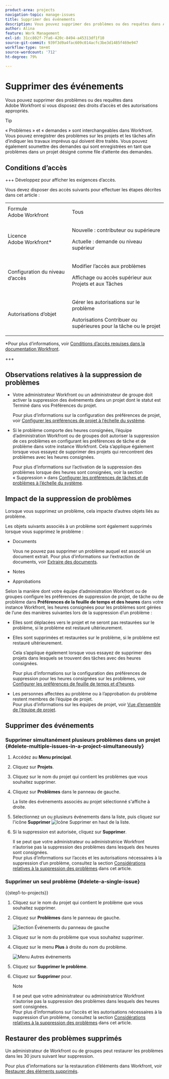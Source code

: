 ```yaml
---
product-area: projects
navigation-topic: manage-issues
title: Supprimer des événements
description: Vous pouvez supprimer des problèmes ou des requêtes dans Adobe Workfront si vous disposez des droits d’accès et des autorisations appropriés.
author: Alina
feature: Work Management
exl-id: 31cc802f-7fa6-420c-8494-a45313df1f10
source-git-commit: 939f3d9a4fac609c014acfc3be3d1485f469e947
workflow-type: tm+mt
source-wordcount: '712'
ht-degree: 79%

---
```


# Supprimer des événements

<!--Audited: 05/2025-->

Vous pouvez supprimer des problèmes ou des requêtes dans Adobe Workfront si vous disposez des droits d’accès et des autorisations appropriés.

>[!TIP]
>
>« Problèmes » et « demandes » sont interchangeables dans Workfront. Vous pouvez enregistrer des problèmes sur les projets et les tâches afin d’indiquer les travaux imprévus qui doivent être traités. Vous pouvez également soumettre des demandes qui sont enregistrées en tant que problèmes dans un projet désigné comme file d’attente des demandes.

## Conditions d’accès

+++ Développez pour afficher les exigences d’accès.

Vous devez disposer des accès suivants pour effectuer les étapes décrites dans cet article :

<table style="table-layout:auto"> 
 <col> 
 <col> 
 <tbody> 
  <tr> 
   <td role="rowheader">Formule Adobe Workfront</td> 
   <td> <p>Tous</p> </td> 
  </tr> 
  <tr> 
   <td role="rowheader">Licence Adobe Workfront*</td> 
   <td> <p>Nouvelle : contributeur ou supérieure</p>
   <p>Actuelle : demande ou niveau supérieur</p>
 </td> 
  </tr> 
  <tr> 
   <td role="rowheader">Configuration du niveau d’accès</td> 
   <td> <p>Modifier l’accès aux problèmes</p> <p>Affichage ou accès supérieur aux Projets et aux Tâches</p>  </td> 
  </tr> 
  <tr> 
   <td role="rowheader">Autorisations d’objet</td> 
   <td> <p>Gérer les autorisations sur le problème</p> <p>Autorisations Contribuer ou supérieures pour la tâche ou le projet</p> </td> 
  </tr> 
 </tbody> 
</table>

*Pour plus d’informations, voir [Conditions d’accès requises dans la documentation Workfront](/help/quicksilver/administration-and-setup/add-users/access-levels-and-object-permissions/access-level-requirements-in-documentation.md).

+++

## Observations relatives à la suppression de problèmes

* Votre administrateur Workfront ou un administrateur de groupe doit activer la suppression des événements dans un projet dont le statut est Terminé dans vos Préférences du projet.

  Pour plus d’informations sur la configuration des préférences de projet, voir [Configurer les préférences de projet à l’échelle du système](../../../administration-and-setup/set-up-workfront/configure-system-defaults/set-project-preferences.md).

* Si le problème comporte des heures consignées, l’équipe d’administration Workfront ou de groupes doit autoriser la suppression de ces problèmes en configurant les préférences de tâche et de problème dans votre instance Workfront. Cela s’applique également lorsque vous essayez de supprimer des projets qui rencontrent des problèmes avec les heures consignées.

  Pour plus d’informations sur l’activation de la suppression des problèmes lorsque des heures sont consignées, voir la section « Suppression » dans [Configurer les préférences de tâches et de problèmes à l’échelle du système](../../../administration-and-setup/set-up-workfront/configure-system-defaults/set-task-issue-preferences.md).


## Impact de la suppression de problèmes

Lorsque vous supprimez un problème, cela impacte d’autres objets liés au problème.

Les objets suivants associés à un problème sont également supprimés lorsque vous supprimez le problème :

* Documents

  Vous ne pouvez pas supprimer un problème auquel est associé un document extrait. Pour plus d’informations sur l’extraction de documents, voir [Extraire des documents](../../../documents/managing-documents/check-out-documents.md).

* Notes
* Approbations

Selon la manière dont votre équipe d’administration Workfront ou de groupes configure les préférences de suppression de projet, de tâche ou de problème dans **Préférences de la feuille de temps et des heures** dans votre instance Workfront, les heures consignées pour les problèmes sont gérées de l’une des manières suivantes lors de la suppression d’un problème :

* Elles sont déplacées vers le projet et ne seront pas restaurées sur le problème, si le problème est restauré ultérieurement.
* Elles sont supprimées et restaurées sur le problème, si le problème est restauré ultérieurement.

  Cela s’applique également lorsque vous essayez de supprimer des projets dans lesquels se trouvent des tâches avec des heures consignées.

  <!--
  <MadCap:conditionalText data-mc-conditions="QuicksilverOrClassic.Draft mode">
  <span data-mc-conditions="QuicksilverOrClassic.Quicksilver">(this is not possible in classic)</span>
  </MadCap:conditionalText>
  -->

  Pour plus d’informations sur la configuration des préférences de suppression pour les heures consignées sur les problèmes, voir [Configurer les préférences de feuille de temps et d’heures](../../../administration-and-setup/set-up-workfront/configure-timesheets-schedules/timesheet-and-hour-preferences.md).

* Les personnes affectées au problème ou à l’approbation du problème restent membres de l’équipe de projet.\
  Pour plus d’informations sur les équipes de projet, voir [Vue d’ensemble de l’équipe de projet](../../../manage-work/projects/planning-a-project/project-team-overview.md).

## Supprimer des événements

### Supprimer simultanément plusieurs problèmes dans un projet  {#delete-multiple-issues-in-a-project-simultaneously}

1. Accédez au **Menu principal**.
1. Cliquez sur **Projets**.
1. Cliquez sur le nom du projet qui contient les problèmes que vous souhaitez supprimer.
1. Cliquez sur **Problèmes** dans le panneau de gauche.

   La liste des événements associés au projet sélectionné s&#39;affiche à droite.
1. Sélectionnez un ou plusieurs événements dans la liste, puis cliquez sur l&#39;icône **Supprimer** ![Icône Supprimer](assets/delete.png) en haut de la liste.

1. Si la suppression est autorisée, cliquez sur **Supprimer**.

   Il se peut que votre administrateur ou administratrice Workfront n’autorise pas la suppression des problèmes dans lesquels des heures sont consignées.\
   Pour plus d’informations sur l’accès et les autorisations nécessaires à la suppression d’un problème, consultez la section [Considérations relatives à la suppression des problèmes](#considerations-for-deleting-issues) dans cet article.

### Supprimer un seul problème {#delete-a-single-issue}

{{step1-to-projects}}

1. Cliquez sur le nom du projet qui contient le problème que vous souhaitez supprimer.
1. Cliquez sur **Problèmes** dans le panneau de gauche.

   ![Section Événements du panneau de gauche](assets/qs-issues-icon-highlighted-on-project-350x278.png)

1. Cliquez sur le nom du problème que vous souhaitez supprimer.
1. Cliquez sur le menu **Plus** à droite du nom du problème.

   ![Menu Autres événements](assets/qs-issue-more-menu-highlighted-350x469.png)

1. Cliquez sur **Supprimer le problème**.
1. Cliquez sur **Supprimer** pour.

   >[!NOTE]
   >
   >  Il se peut que votre administrateur ou administratrice Workfront n’autorise pas la suppression des problèmes dans lesquels des heures sont consignées.\
   >  Pour plus d’informations sur l’accès et les autorisations nécessaires à la suppression d’un problème, consultez la section [Considérations relatives à la suppression des problèmes](#considerations-for-deleting-issues) dans cet article.

## Restaurer des problèmes supprimés

Un administrateur de Workfront ou de groupes peut restaurer les problèmes dans les 30 jours suivant leur suppression.

Pour plus d’informations sur la restauration d’éléments dans Workfront, voir [Restaurer des éléments supprimés](../../../administration-and-setup/manage-workfront/manage-deleted-items/restore-deleted-items.md).
